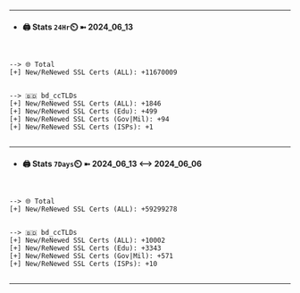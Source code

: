 

---
- #### 🖨️ **Stats** `24Hr`⏲️ ➼ 2024_06_13
```console


--> 🌐 Total
[+] New/ReNewed SSL Certs (ALL): +11670009


--> 🇧🇩 bd_ccTLDs
[+] New/ReNewed SSL Certs (ALL): +1846
[+] New/ReNewed SSL Certs (Edu): +499
[+] New/ReNewed SSL Certs (Gov|Mil): +94
[+] New/ReNewed SSL Certs (ISPs): +1


```

---
- #### 🖨️ **Stats** `7Days`⏲️ ➼ 2024_06_13 <--> 2024_06_06
```console


--> 🌐 Total
[+] New/ReNewed SSL Certs (ALL): +59299278


--> 🇧🇩 bd_ccTLDs
[+] New/ReNewed SSL Certs (ALL): +10002
[+] New/ReNewed SSL Certs (Edu): +3343
[+] New/ReNewed SSL Certs (Gov|Mil): +571
[+] New/ReNewed SSL Certs (ISPs): +10


```

---

